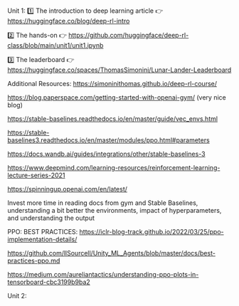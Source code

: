 Unit 1:
1️⃣ The introduction to deep learning article 👉  https://huggingface.co/blog/deep-rl-intro

2️⃣ The hands-on  👉 https://github.com/huggingface/deep-rl-class/blob/main/unit1/unit1.ipynb

3️⃣ The leaderboard 👉 https://huggingface.co/spaces/ThomasSimonini/Lunar-Lander-Leaderboard

Additional  Resources:
https://simoninithomas.github.io/deep-rl-course/

https://blog.paperspace.com/getting-started-with-openai-gym/ (very nice blog)

https://stable-baselines.readthedocs.io/en/master/guide/vec_envs.html


https://stable-baselines3.readthedocs.io/en/master/modules/ppo.html#parameters

https://docs.wandb.ai/guides/integrations/other/stable-baselines-3

https://www.deepmind.com/learning-resources/reinforcement-learning-lecture-series-2021

https://spinningup.openai.com/en/latest/


Invest more time in reading docs from gym and Stable Baselines, understanding a bit better the environments, impact of hyperparameters, and understanding the output

PPO:
BEST PRACTICES: 
https://iclr-blog-track.github.io/2022/03/25/ppo-implementation-details/

https://github.com/llSourcell/Unity_ML_Agents/blob/master/docs/best-practices-ppo.md

https://medium.com/aureliantactics/understanding-ppo-plots-in-tensorboard-cbc3199b9ba2 

Unit 2:
